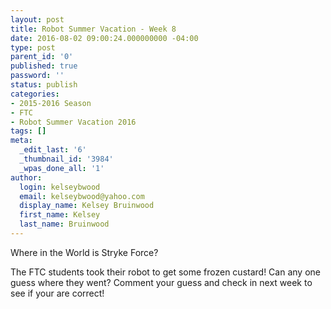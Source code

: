 ```yaml
---
layout: post
title: Robot Summer Vacation - Week 8
date: 2016-08-02 09:00:24.000000000 -04:00
type: post
parent_id: '0'
published: true
password: ''
status: publish
categories:
- 2015-2016 Season
- FTC
- Robot Summer Vacation 2016
tags: []
meta:
  _edit_last: '6'
  _thumbnail_id: '3984'
  _wpas_done_all: '1'
author:
  login: kelseybwood
  email: kelseybwood@yahoo.com
  display_name: Kelsey Bruinwood
  first_name: Kelsey
  last_name: Bruinwood
---
```

<p>Where in the World is Stryke Force?</p>
<p>The FTC students took their robot to get some frozen custard! Can any one guess where they went? Comment your guess and check in next week to see if your are correct!</p>
